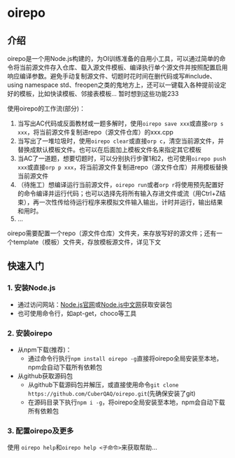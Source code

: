 # oirepo
## 介绍
  oirepo是一个用Node.js构建的，为OI训练准备的自用小工具，可以通过简单的命令将当前源文件存入仓库、载入源文件模板、编译执行单个源文件并按照配置启用响应编译参数。避免手动复制源文件、切题时花时间在删代码或写#include、using namespace std、freopen之类的鬼地方上，还可以一键载入各种提前设定好的模板，比如快读模板、邻接表模板... 暂时想到这些功能233
  
使用oirepo的工作流(部分)：
1. 当写出AC代码或反面教材或一题多解时，使用`oirepo save xxx`或直接`orp s xxx`，将当前源文件复制进repo（源文件仓库）的xxx.cpp
2. 当写出了一堆垃圾时，使用`oirepo clear`或直接`orp c`，清空当前源文件，并替换成默认模板文件。也可以在后面加上模板文件名来指定其它模板
3. 当AC了一道题，想要切题时，可以分别执行步骤1和2，也可使用`oirepo push xxx`或直接`orp p xxx`，将当前源文件复制进repo（源文件仓库）并用模板替换当前源文件
4. （待施工）想编译运行当前源文件，`oirepo run`或者`orp r`将使用预先配置好的命令编译并运行代码；也可以选择先将所有输入存进文件或流（用Ctrl+Z结束），再一次性传给待运行程序来模拟文件输入输出，计时并运行，输出结果和用时。
5. ...

oirepo需要配置一个repo（源文件仓库）文件夹，来存放写好的源文件；还有一个template（模板）文件夹，存放模板源文件，详见下文
## 快速入门
### 1. 安装Node.js
- 通过访问网站：[Node.js官网](https://nodejs.org/en/download)或[Node.js中文网](https://nodejs.cn/download/)获取安装包
- 也可使用命令行，如apt-get，choco等工具
### 2. 安装oirepo
- 从npm下载(推荐)：
  - 通过命令行执行`npm install oirepo -g`直接将oirepo全局安装至本地，npm会自动下载所有依赖包
- 从github获取源码包
  - 从github下载源码包并解压，或直接使用命令`git clone https://github.com/CuberQAQ/oirepo.git`(先确保安装了git)
  - 在源码目录下执行`npm i -g`，将oirepo全局安装至本地，npm会自动下载所有依赖包
### 3. 配置oirepo及更多
  使用 `oirepo help`和`oirepo help <子命令>`来获取帮助...
